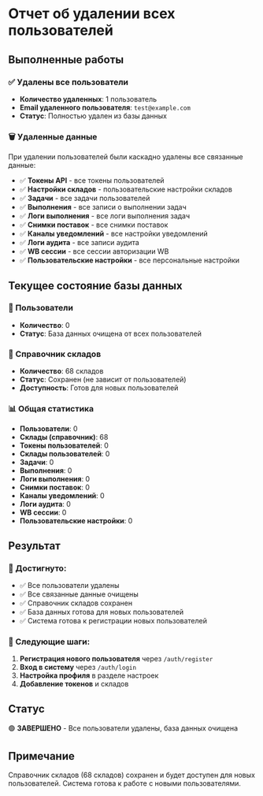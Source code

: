 # Отчет об удалении всех пользователей

## Выполненные работы

### ✅ Удалены все пользователи
- **Количество удаленных**: 1 пользователь
- **Email удаленного пользователя**: `test@example.com`
- **Статус**: Полностью удален из базы данных

### 🗑️ Удаленные данные
При удалении пользователей были каскадно удалены все связанные данные:

- ✅ **Токены API** - все токены пользователей
- ✅ **Настройки складов** - пользовательские настройки складов
- ✅ **Задачи** - все задачи пользователей
- ✅ **Выполнения** - все записи о выполнении задач
- ✅ **Логи выполнения** - все логи выполнения задач
- ✅ **Снимки поставок** - все снимки поставок
- ✅ **Каналы уведомлений** - все настройки уведомлений
- ✅ **Логи аудита** - все записи аудита
- ✅ **WB сессии** - все сессии авторизации WB
- ✅ **Пользовательские настройки** - все персональные настройки

## Текущее состояние базы данных

### 👥 Пользователи
- **Количество**: 0
- **Статус**: База данных очищена от всех пользователей

### 🏢 Справочник складов
- **Количество**: 68 складов
- **Статус**: Сохранен (не зависит от пользователей)
- **Доступность**: Готов для новых пользователей

### 📊 Общая статистика
- **Пользователи**: 0
- **Склады (справочник)**: 68
- **Токены пользователей**: 0
- **Склады пользователей**: 0
- **Задачи**: 0
- **Выполнения**: 0
- **Логи выполнения**: 0
- **Снимки поставок**: 0
- **Каналы уведомлений**: 0
- **Логи аудита**: 0
- **WB сессии**: 0
- **Пользовательские настройки**: 0

## Результат

### 🎯 Достигнуто:
- ✅ Все пользователи удалены
- ✅ Все связанные данные очищены
- ✅ Справочник складов сохранен
- ✅ База данных готова для новых пользователей
- ✅ Система готова к регистрации новых пользователей

### 🚀 Следующие шаги:
1. **Регистрация нового пользователя** через `/auth/register`
2. **Вход в систему** через `/auth/login`
3. **Настройка профиля** в разделе настроек
4. **Добавление токенов** и складов

## Статус
🟢 **ЗАВЕРШЕНО** - Все пользователи удалены, база данных очищена

## Примечание
Справочник складов (68 складов) сохранен и будет доступен для новых пользователей. Система готова к работе с новыми пользователями.
